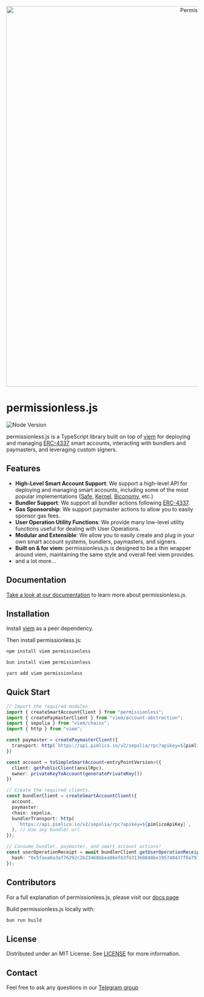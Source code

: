 <p align="center"><a href="https://docs.pimlico/permissionless"><img width="1000" title="Permissionless" src='https://raw.githubusercontent.com/pimlicolabs/permissionless.js/main/assets/banner.png' /></a></p>

# permissionless.js

![Node Version](https://img.shields.io/badge/node-20.x-green)

permissionless.js is a TypeScript library built on top of
[viem](https://viem.sh) for deploying and managing
[ERC-4337](https://eips.ethereum.org/EIPS/eip-4337) smart accounts, interacting
with bundlers and paymasters, and leveraging custom signers.

## Features

- **High-Level Smart Account Support**: We support a high-level API for
  deploying and managing smart accounts, including some of the most popular
  implementations ([Safe](https://safe.global), [Kernel](https://zerodev.app),
  [Biconomy](https://biconomy.io), etc.)
- **Bundler Support**: We support all bundler actions following
  [ERC-4337](https://eips.ethereum.org/EIPS/eip-4337#rpc-methods-eth-namespace).
- **Gas Sponsorship**: We support paymaster actions to allow you to easily
  sponsor gas fees.
- **User Operation Utility Functions**: We provide many low-level utility
  functions useful for dealing with User Operations.
- **Modular and Extensible**: We allow you to easily create and plug in your own
  smart account systems, bundlers, paymasters, and signers.
- **Built on & for viem**: permissionless.js is designed to be a thin wrapper
  around viem, maintaining the same style and overall feel viem provides.
- and a lot more...

## Documentation

[Take a look at our documentation](https://docs.pimlico.io/permissionless) to
learn more about permissionless.js.

## Installation

Install [viem](https://viem.sh) as a peer dependency.

Then install permissionless.js:

```bash
npm install viem permissionless
```

```bash
bun install viem permissionless
```

```bash
yarn add viem permissionless
```

## Quick Start

```typescript
// Import the required modules.
import { createSmartAccountClient } from "permissionless";
import { createPaymasterClient } from "viem/account-abstraction";
import { sepolia } from "viem/chains";
import { http } from "viem";

const paymaster = createPaymasterClient({
  transport: http(`https://api.pimlico.io/v2/sepolia/rpc?apikey=${pimlicoApiKey}`)
})

const account = toSimpleSmartAccount<entryPointVersion>({
  client: getPublicClient(anvilRpc),
  owner: privateKeyToAccount(generatePrivateKey())
})

// Create the required clients.
const bundlerClient = createSmartAccountClient({
  account,
  paymaster: 
  chain: sepolia,
  bundlerTransport: http(
    `https://api.pimlico.io/v2/sepolia/rpc?apikey=${pimlicoApiKey}`,
  ), // Use any bundler url
});

// Consume bundler, paymaster, and smart account actions!
const userOperationReceipt = await bundlerClient.getUserOperationReceipt({
  hash: "0x5faea6a3af76292c2b23468bbea96ef63fb31360848be195748437f0a79106c8",
});
```

## Contributors

For a full explanation of permissionless.js, please visit our
[docs page](https://docs.pimlico.io/permissionless)

Build permissionless.js locally with:

```bash
bun run build
```

## License

Distributed under an MIT License. See [LICENSE](./LICENSE) for more information.

## Contact

Feel free to ask any questions in our [Telegram group](https://t.me/pimlicoHQ)
